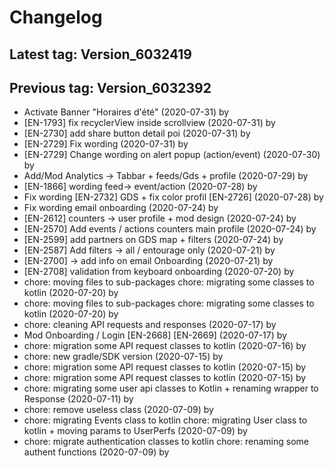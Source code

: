 # Changelog
## Latest tag: Version_6032419
## Previous tag: Version_6032392
* Activate Banner "Horaires d'été" (2020-07-31) by <Jr>
* [EN-1793] fix recyclerView inside scrollview (2020-07-31) by <Jr>
* [EN-2730] add share button detail poi (2020-07-31) by <Jr>
* [EN-2729] Fix wording (2020-07-31) by <Jr>
* [EN-2729] Change wording on alert popup (action/event) (2020-07-30) by <Jr>
* Add/Mod Analytics -> Tabbar + feeds/Gds + profile (2020-07-29) by <Jr>
* [EN-1866] wording feed-> event/action (2020-07-28) by <Jr>
* Fix wording [EN-2732] GDS + fix color profil [EN-2726] (2020-07-28) by <Jr>
* Fix wording email onboarding (2020-07-24) by <Jr>
* [EN-2612] counters -> user profile + mod design (2020-07-24) by <Jr>
* [EN-2570] Add events / actions counters main profile (2020-07-24) by <Jr>
* [EN-2599] add partners on GDS map + filters (2020-07-24) by <Jr>
* [EN-2587] Add filters -> all / entourage only (2020-07-21) by <Jr>
* [EN-2700] -> add info on email Onboarding (2020-07-21) by <Jr>
* [EN-2708] validation from keyboard onboarding (2020-07-20) by <Jr>
* chore: moving files to sub-packages chore: migrating some classes to kotlin (2020-07-20) by <Francois Pellissier>
* chore: moving files to sub-packages chore: migrating some classes to kotlin (2020-07-20) by <Francois Pellissier>
* chore: cleaning API requests and responses (2020-07-17) by <Francois Pellissier>
* Mod Onboarding / Login [EN-2668] [EN-2669] (2020-07-17) by <Jr>
* chore: migration some API request classes to kotlin (2020-07-16) by <Francois Pellissier>
* chore: new gradle/SDK version (2020-07-15) by <Francois Pellissier>
* chore: migration some API request classes to kotlin (2020-07-15) by <Francois Pellissier>
* chore: migration some API request classes to kotlin (2020-07-15) by <Francois Pellissier>
* chore: migrating some user api classes to Kotlin + renaming wrapper to Response (2020-07-11) by <Francois Pellissier>
* chore: remove useless class (2020-07-09) by <Francois Pellissier>
* chore: migrating Events class to kotlin chore: migrating User class to kotlin + moving params to UserPerfs (2020-07-09) by <Francois Pellissier>
* chore: migrate authentication classes to kotlin chore: renaming some authent functions (2020-07-09) by <Francois Pellissier>
